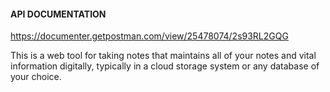 #### API DOCUMENTATION
https://documenter.getpostman.com/view/25478074/2s93RL2GQG


This is a web tool for taking notes that maintains all of your notes and vital 
information digitally, typically in a cloud storage system or any 
database of your choice.



